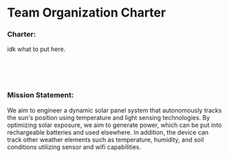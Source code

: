 # Team Organization Charter

### Charter: 

idk what to put here.

<br>

<br>

<br>
 
### Mission Statement:
We aim to engineer a dynamic solar panel system that autonomously tracks the sun's position using temperature and light sensing technologies. By optimizing solar exposure, we aim to generate power, which can be put into rechargeable batteries and used elsewhere. In addition, the device can track other weather elements such as temperature, humidity, and soil conditions utilizing sensor and wifi capabilities. 

